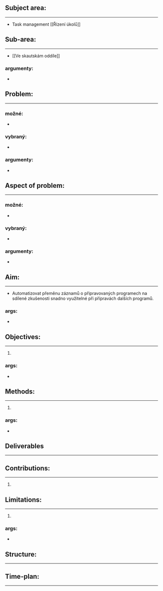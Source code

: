 ## Subject area: 
---
- Task management [[Řízení úkolů]]
## Sub-area:
---
- [[Ve skautskám oddíle]]
### argumenty:
- 


## Problem:
---
### možné:
- 
### vybraný:
- 
### argumenty:
- 


## Aspect of problem:
---
### možné:
- 
### vybraný:
- 
### argumenty:
-  


## Aim:
---
- Automatizovat přeměnu záznamů o připravovaných programech na sdílené zkušenosti snadno využitelné při přípravách dalších programů.
### args:
- 


## Objectives:
---
1. 
### args:
-  

## Methods:
---
1. 
### args:
- 


## Deliverables
---


## Contributions:
---
1. 


## Limitations:
---
1. 
### args:
- 


## Structure:
---


## Time-plan:
---
